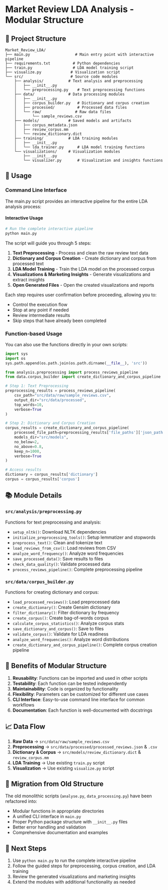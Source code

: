 # Market Review LDA Analysis - Modular Structure

## 📁 Project Structure

```
Market_Review_LDA/
├── main.py                    # Main entry point with interactive pipeline
├── requirements.txt          # Python dependencies
├── train.py                  # LDA model training script
├── visualize.py             # Visualization script
└── src/                     # Source code modules
    ├── analysis/           # Text analysis and preprocessing
    │   ├── __init__.py
    │   └── preprocessing.py    # Text preprocessing functions
    ├── data/               # Data processing modules
    │   ├── __init__.py
    │   ├── corpus_builder.py   # Dictionary and corpus creation
    │   ├── processed/          # Processed data files
    │   └── raw/               # Raw data files
    │       └── sample_reviews.csv
    ├── models/             # Saved models and artifacts
    │   ├── corpus_metadata.json
    │   ├── review_corpus.mm
    │   └── review_dictionary.dict
    ├── training/           # LDA training modules
    │   ├── __init__.py
    │   └── lda_trainer.py      # LDA model training functions
    └── visualizations/     # Visualization modules
        ├── __init__.py
        └── visualizer.py       # Visualization and insights functions
```

## 🚀 Usage

### Command Line Interface

The main.py script provides an interactive pipeline for the entire LDA analysis process:

#### Interactive Usage
```bash
# Run the complete interactive pipeline
python main.py
```

The script will guide you through 5 steps:
1. **Text Preprocessing** - Process and clean the raw review text data
2. **Dictionary and Corpus Creation** - Create dictionary and corpus from processed text
3. **LDA Model Training** - Train the LDA model on the processed corpus
4. **Visualizations & Marketing Insights** - Generate visualizations and extract insights
5. **Open Generated Files** - Open the created visualizations and reports

Each step requires user confirmation before proceeding, allowing you to:
- Control the execution flow
- Stop at any point if needed
- Review intermediate results
- Skip steps that have already been completed

### Function-based Usage

You can also use the functions directly in your own scripts:

```python
import sys
import os
sys.path.append(os.path.join(os.path.dirname(__file__), 'src'))

from analysis.preprocessing import process_reviews_pipeline
from data.corpus_builder import create_dictionary_and_corpus_pipeline

# Step 1: Text Preprocessing
preprocessing_results = process_reviews_pipeline(
    csv_path="src/data/raw/sample_reviews.csv",
    output_dir="src/data/processed",
    top_words=10,
    verbose=True
)

# Step 2: Dictionary and Corpus Creation
corpus_results = create_dictionary_and_corpus_pipeline(
    processed_file_path=preprocessing_results['file_paths']['json_path'],
    models_dir="src/models",
    no_below=2,
    no_above=0.8,
    keep_n=1000,
    verbose=True
)

# Access results
dictionary = corpus_results['dictionary']
corpus = corpus_results['corpus']
```

## 📚 Module Details

### `src/analysis/preprocessing.py`
Functions for text preprocessing and analysis:
- `setup_nltk()`: Download NLTK dependencies
- `initialize_preprocessing_tools()`: Setup lemmatizer and stopwords
- `preprocess_text()`: Clean and tokenize text
- `load_reviews_from_csv()`: Load reviews from CSV
- `analyze_word_frequency()`: Analyze word frequencies
- `save_processed_data()`: Save results to files
- `check_data_quality()`: Validate processed data
- `process_reviews_pipeline()`: Complete preprocessing pipeline

### `src/data/corpus_builder.py`
Functions for creating dictionary and corpus:
- `load_processed_reviews()`: Load preprocessed data
- `create_dictionary()`: Create Gensim dictionary
- `filter_dictionary()`: Filter dictionary by frequency
- `create_corpus()`: Create bag-of-words corpus
- `calculate_corpus_statistics()`: Analyze corpus stats
- `save_dictionary_and_corpus()`: Save to files
- `validate_corpus()`: Validate for LDA readiness
- `analyze_word_frequencies()`: Analyze word distributions
- `create_dictionary_and_corpus_pipeline()`: Complete corpus creation pipeline

## 🔧 Benefits of Modular Structure

1. **Reusability**: Functions can be imported and used in other scripts
2. **Testability**: Each function can be tested independently
3. **Maintainability**: Code is organized by functionality
4. **Flexibility**: Parameters can be customized for different use cases
5. **CLI Interface**: Easy-to-use command line interface for common workflows
6. **Documentation**: Each function is well-documented with docstrings

## 📈 Data Flow

1. **Raw Data** → `src/data/raw/sample_reviews.csv`
2. **Preprocessing** → `src/data/processed/processed_reviews.json` & `.csv`
3. **Dictionary & Corpus** → `src/models/review_dictionary.dict` & `review_corpus.mm`
4. **LDA Training** → Use existing `train.py` script
5. **Visualization** → Use existing `visualize.py` script

## 🔄 Migration from Old Structure

The old monolithic scripts (`analyse.py`, `data_processing.py`) have been refactored into:
- Modular functions in appropriate directories
- A unified CLI interface in `main.py`
- Proper Python package structure with `__init__.py` files
- Better error handling and validation
- Comprehensive documentation and examples

## 🎯 Next Steps

1. Use `python main.py` to run the complete interactive pipeline
2. Follow the guided steps for preprocessing, corpus creation, and LDA training
3. Review the generated visualizations and marketing insights
4. Extend the modules with additional functionality as needed
